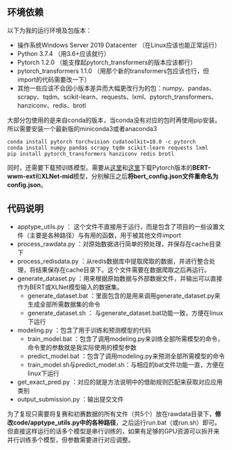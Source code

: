 ## 环境依赖

以下为我的运行环境及包版本：

- 操作系统Windows Server 2019 Datacenter （在Linux应该也能正常运行）
- Python 3.7.4 （用3.6+应该就行）
- Pytorch 1.2.0 （能支撑起pytorch_transformers的版本应该都行）
- pytorch_transformers 1.1.0 （用那个新的transformers包应该也行，但import的代码需要改一下）
- 其他一些应该不会因小版本差异而大幅更改行为的包：numpy、pandas、scrapy、tqdm、scikit-learn、requests、lxml、pytorch_transformers、hanziconv、redis、brotl

大部分包使用的是来自conda的版本，当conda没有对应的包时再使用pip安装。所以需要安装一个最新版的miniconda3或者anaconda3

```
conda install pytorch torchvision cudatoolkit=10.0 -c pytorch
conda install numpy pandas scrapy tqdm scikit-learn requests lxml
pip install pytorch_transformers hanziconv redis brotl
```

同时，还需要下载预训练模型。需要从[这里](https://github.com/ymcui/Chinese-BERT-wwm)和[这里](https://github.com/ymcui/Chinese-PreTrained-XLNet)下载Pytorch版本的**BERT-wwm-ext**和**XLNet-mid**模型，分别解压之后**将bert_config.json文件重命名为config.json**。

## 代码说明

- apptype_utils.py ： 这个文件不直接用于运行，而是包含了项目的一些设置文件（主要是各种路径）与有用的函数，用于被其他文件import
- process_rawdata.py ：对原始数据进行简单的预处理，并保存在cache目录下
- process_redisdata.py ：从redis数据库中提取爬取的数据，并进行整合处理，将结果保存在cache目录下。这个文件需要在数据爬取之后再运行。
- generate_dataset.py ：用来根据原始数据与外部数据文件，并输出可以直接作为BERT或XLNet模型输入的数据集。
  - generate_dataset.bat ：里面包含的是用来调用generate_dataset.py来生成全部所需数据集的命令
  - generate_dataset.sh ： 与generate_dataset.bat功能一致，方便在linux下运行
- modeling.py ：包含了用于训练和预测模型的代码
  - train_model.bat ：包含了调用modeling.py来训练全部所需模型的命令，命令里的参数就是我实际使用的模型参数
  - predict_model.bat ：包含了调用modeling.py来预测全部所需模型的命令
  - train_model.sh与predict_model.sh：与相应的bat文件功能一直，方便在linux下运行
- get_exact_pred.py ：对应的就是方法说明中的借助规则匹配来获取对应应用类别
- output_submission.py ：输出提交文件

为了复现只需要将复赛和初赛数据的所有文件（共5个）放在rawdata目录下，**修改code/apptype_utils.py中的各种路径**，之后运行run.bat（或run.sh）即可。但直接这样运行的话多个模型是串行训练的，如果有足够的GPU资源可以拆开来并行训练多个模型，但参数需要进行对应调整。

